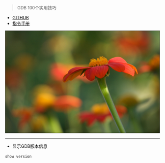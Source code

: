 > GDB 100个实用技巧

* [GITHUB](https://github.com/hellogcc/100-gdb-tips)
* [指令手册](https://sourceware.org/gdb/onlinedocs/gdb/)

![](../BAdvanced/Image/banner.PNG)

---

* 显示GDB版本信息

`show version`